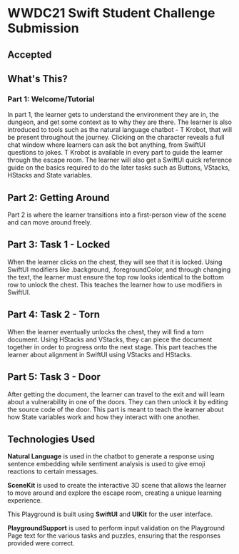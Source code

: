 # WWDC21 Swift Student Challenge Submission
## Accepted

## What's This?
### Part 1: Welcome/Tutorial
In part 1, the learner gets to understand the environment they are in, the dungeon, and get some context as to why they are there. The learner is also introduced to tools such as the natural language chatbot - T Krobot, that will be present throughout the journey. Clicking on the character reveals a full chat window where learners can ask the bot anything, from SwiftUI questions to jokes. T Krobot is available in every part to guide the learner through the escape room. The learner will also get a SwiftUI quick reference guide on the basics required to do the later tasks such as Buttons, VStacks, HStacks and State variables.

## Part 2: Getting Around
Part 2 is where the learner transitions into a first-person view of the scene and can move around freely. 

## Part 3: Task 1 - Locked
When the learner clicks on the chest, they will see that it is locked. Using SwiftUI modifiers like .background, .foregroundColor, and through changing the text, the learner must ensure the top row looks identical to the bottom row to unlock the chest. This teaches the learner how to use modifiers in SwiftUI.

## Part 4: Task 2 - Torn
When the learner eventually unlocks the chest, they will find a torn document. Using HStacks and VStacks, they can piece the document together in order to progress onto the next stage. This part teaches the learner about alignment in SwiftUI using VStacks and HStacks.

## Part 5: Task 3 - Door
After getting the document, the learner can travel to the exit and will learn about a vulnerability in one of the doors. They can then unlock it by editing the source code of the door. This part is meant to teach the learner about how State variables work and how they interact with one another.

## Technologies Used
**Natural Language** is used in the chatbot to generate a response using sentence embedding while sentiment analysis is used to give emoji reactions to certain messages.

**SceneKit** is used to create the interactive 3D scene that allows the learner to move around and explore the escape room, creating a unique learning experience.

This Playground is built using **SwiftUI** and **UIKit** for the user interface.

**PlaygroundSupport** is used to perform input validation on the Playground Page text for the various tasks and puzzles, ensuring that the responses provided were correct.

